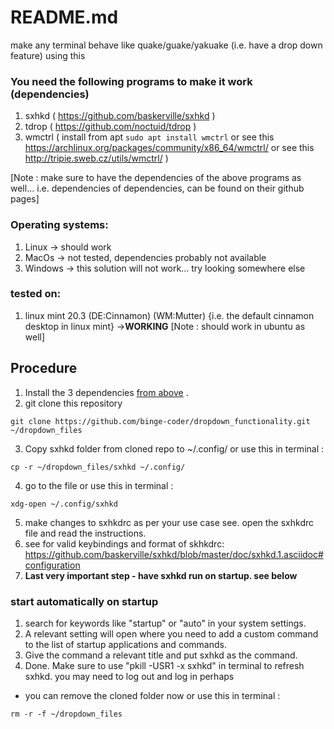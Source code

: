 # README.md
make any terminal behave like quake/guake/yakuake (i.e. have a drop down feature) using this


### <a name="dependencies"> You need the following programs to make it work (dependencies) </a>
1. sxhkd ( https://github.com/baskerville/sxhkd )
2. tdrop ( https://github.com/noctuid/tdrop )
3. wmctrl ( install from apt ```sudo apt install wmctrl``` or see this https://archlinux.org/packages/community/x86_64/wmctrl/ or see this http://tripie.sweb.cz/utils/wmctrl/ )

[Note : make sure to have the dependencies of the above programs as well... i.e. dependencies of dependencies, can be found on their github pages]

### Operating systems:
1. Linux -> should work
2. MacOs -> not tested, dependencies probably not available
3. Windows -> this solution will not work... try looking somewhere else

### tested on:
1. linux mint 20.3 (DE:Cinnamon) (WM:Mutter)
{i.e. the default cinnamon desktop in linux mint} ->**WORKING**
[Note : should work in ubuntu as well]

## Procedure
1. Install the 3 dependencies [from above](#dependencies) .
2. git clone this repository 
```
git clone https://github.com/binge-coder/dropdown_functionality.git ~/dropdown_files
```

3. Copy sxhkd folder from cloned repo to ~/.config/   or use this in terminal  :
```
cp -r ~/dropdown_files/sxhkd ~/.config/ 
```

4. go to the file or use this in terminal : 
```
xdg-open ~/.config/sxhkd
``` 
5. make changes to sxhkdrc as per your use case see. open the sxhkdrc file and read the instructions. 
6. see for valid keybindings and format of skhkdrc: https://github.com/baskerville/sxhkd/blob/master/doc/sxhkd.1.asciidoc#configuration
7. **Last very important step - have sxhkd run on startup. see below**

### start automatically on startup
1. search for keywords like "startup" or "auto" in your system settings.
2. A relevant setting will open where you need to add a custom command to the list of startup applications and commands.
3. Give the command a relevant title and put sxhkd as the command.
4. Done. Make sure to use "pkill -USR1 -x sxhkd" in terminal to refresh sxhkd. you may need to log out and log in perhaps   

* you can remove the cloned folder now or use this in terminal : 
```
rm -r -f ~/dropdown_files
```
